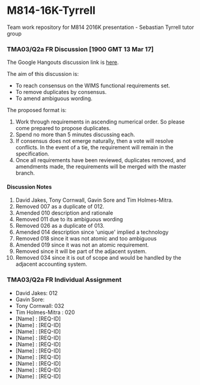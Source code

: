 # M814-16K-Tyrrell
Team work repository for M814 2016K presentation - Sebastian Tyrrell tutor group

### TMA03/Q2a FR Discussion [1900 GMT 13 Mar 17]
The Google Hangouts discussion link is [here](https://hangouts.google.com/call/hapf3mtftvculd26urpr5vsk54e).

The aim of this discussion is:
* To reach consensus on the WIMS functional requirements set.
* To remove duplicates by consensus.
* To amend ambiguous wording.

The proposed format is:

1. Work through requirements in ascending numerical order. So please come prepared to propose duplicates.
2. Spend no more than 5 minutes discussing each.
3. If consensus does not emerge naturally, then a vote will resolve conflicts. In the event of a tie, the requirement will remain in the specification.
4. Once all requirements have been reviewed, duplicates removed, and amendments made, the requirements will be merged with the master branch.

#### Discussion Notes
1. David Jakes, Tony Cornwall, Gavin Sore and Tim Holmes-Mitra.
2. Removed 007 as a duplicate of 012.
3. Amended 010 description and rationale
4. Removed 011 due to its ambiguous wording
5. Removed 026 as a duplicate of 013.
6. Amended 014 description since 'unique' implied a technology
7. Removed 018 since it was not atomic and too ambiguous
8. Amended 019 since it was not an atomic requirement.
9. Removed since it will be part of the adjacent system.
10. Removed 034 since it is out of scope and would be handled by the adjacent accounting system.

### TMA03/Q2a FR Individual Assignment
- David Jakes: 012
- Gavin Sore:
- Tony Cornwall: 032
- Tim Holmes-Mitra : 020
- [Name] : [REQ-ID]
- [Name] : [REQ-ID]
- [Name] : [REQ-ID]
- [Name] : [REQ-ID]
- [Name] : [REQ-ID]
- [Name] : [REQ-ID]
- [Name] : [REQ-ID]
- [Name] : [REQ-ID]
- [Name] : [REQ-ID]
- [Name] : [REQ-ID]
